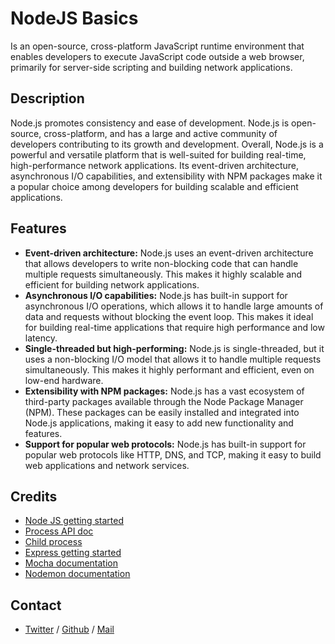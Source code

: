 # NodeJS Basics 
Is an open-source, cross-platform JavaScript runtime environment that enables developers to execute JavaScript code outside a web browser, primarily for server-side scripting and building network applications.

## Description
Node.js promotes consistency and ease of development. Node.js is open-source, cross-platform, and has a large and active community of developers contributing to its growth and development. Overall, Node.js is a powerful and versatile platform that is well-suited for building real-time, high-performance network applications. Its event-driven architecture, asynchronous I/O capabilities, and extensibility with NPM packages make it a popular choice among developers for building scalable and efficient applications. 

## Features
* **Event-driven architecture:** Node.js uses an event-driven architecture that allows developers to write non-blocking code that can handle multiple requests simultaneously. This makes it highly scalable and efficient for building network applications.
* **Asynchronous I/O capabilities:** Node.js has built-in support for asynchronous I/O operations, which allows it to handle large amounts of data and requests without blocking the event loop. This makes it ideal for building real-time applications that require high performance and low latency.
* **Single-threaded but high-performing:** Node.js is single-threaded, but it uses a non-blocking I/O model that allows it to handle multiple requests simultaneously. This makes it highly performant and efficient, even on low-end hardware.
* **Extensibility with NPM packages:** Node.js has a vast ecosystem of third-party packages available through the Node Package Manager (NPM). These packages can be easily installed and integrated into Node.js applications, making it easy to add new functionality and features.
* **Support for popular web protocols:** Node.js has built-in support for popular web protocols like HTTP, DNS, and TCP, making it easy to build web applications and network services.

## Credits
 * [Node JS getting started](https://nodejs.org/en/learn/getting-started/introduction-to-nodejs)
 * [Process API doc](https://node.readthedocs.io/en/latest/api/process/)
 * [Child process](https://nodejs.org/api/child_process.html)
 * [Express getting started](https://expressjs.com/en/starter/installing.html)
 * [Mocha documentation](https://mochajs.org/)
 * [Nodemon documentation](https://github.com/remy/nodemon#nodemon)

## Contact
 * [Twitter](https://www.twitter.com/sakhilelindah) / [Github](https://github.com/sakhi-4096) / [Mail](mailto:sakhilelindah@protonmail.com)
